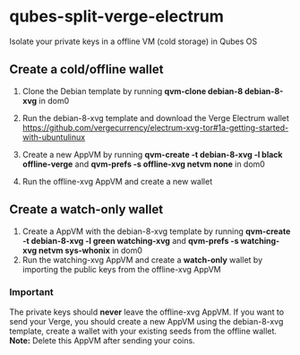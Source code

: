 # qubes-split-verge-electrum
Isolate your private keys in a offline VM (cold storage) in Qubes OS

## Create a cold/offline wallet

1. Clone the Debian template by running **qvm-clone debian-8 debian-8-xvg** in dom0
2. Run the debian-8-xvg template and download the Verge Electrum wallet 
https://github.com/vergecurrency/electrum-xvg-tor#1a-getting-started-with-ubuntulinux

3. Create a new AppVM by running **qvm-create -t debian-8-xvg -l black offline-verge** and **qvm-prefs -s offline-xvg netvm none** in dom0
4. Run the offline-xvg AppVM and create a new wallet


## Create a watch-only wallet

1. Create a AppVM with the debian-8-xvg template by running **qvm-create -t debian-8-xvg -l green watching-xvg** and **qvm-prefs -s watching-xvg netvm sys-whonix** in dom0
2. Run the watching-xvg AppVM and create a **watch-only** wallet by importing the public keys from the offline-xvg AppVM


### Important
The private keys should **never** leave the offline-xvg AppVM.
If you want to send your Verge, you should create a new AppVM using the debian-8-xvg template, create a wallet with your existing seeds from the offline wallet.
**Note:** Delete this AppVM after sending your coins.
